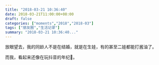 ```yaml
---
title: "2018-03-21 10:36:40"
date: 2018-03-21T11:00:00+08:00
draft: false
categories: ["moments","2018","2018-03"]
tags: ["朋友圈","生活记录"]
summary: "2018-03-21 10:36:40..."
---
```


放眼望去，我的同龄人不是在结婚，就是在生娃，有的甚至二娃都能打酱油了。

而我，看起来还像在玩抖音的年纪🤪。

